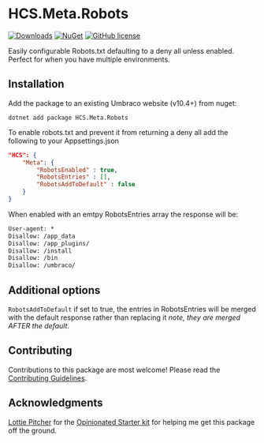 # HCS.Meta.Robots

[![Downloads](https://img.shields.io/nuget/dt/HCS.Meta.Robots?color=cc9900)](https://www.nuget.org/packages/HCS.Meta.Robots/)
[![NuGet](https://img.shields.io/nuget/vpre/HCS.Meta.Robots?color=0273B3)](https://www.nuget.org/packages/HCS.Meta.Robots)
[![GitHub license](https://img.shields.io/github/license/NikRimington/HCS.Meta.Robots?color=8AB803)](../LICENSE)

Easily configurable Robots.txt defaulting to a deny all unless enabled. Perfect for when you have multiple environments.

<!--
Including screenshots is a really good idea! 

If you put images into /docs/screenshots, then you would reference them in this readme as, for example:

<img alt="..." src="https://github.com/NikRimington/HCS.Meta.Robots/blob/develop/docs/screenshots/screenshot.png">
-->

## Installation

Add the package to an existing Umbraco website (v10.4+) from nuget:

`dotnet add package HCS.Meta.Robots`

To enable robots.txt and prevent it from returning a deny all add the following to your Appsettings.json

```json
"HCS": {
    "Meta": {
        "RobotsEnabled" : true,
        "RobotsEntries" : [],
        "RobotsAddToDefault" : false
    }
}
```

When enabled with an emtpy RobotsEntries array the response will be:

```txt
User-agent: *
Disallow: /app_data
Disallow: /app_plugins/
Disallow: /install
Disallow: /bin
Disallow: /umbraco/
```

## Additional options

`RobotsAddToDefault` if set to true, the entries in RobotsEntries will be merged with the default response rather than replacing it *note, they are merged AFTER the default*.

## Contributing

Contributions to this package are most welcome! Please read the [Contributing Guidelines](CONTRIBUTING.md).

## Acknowledgments

[Lottie Pitcher](https://github.com/LottePitcher) for the [Opinionated Starter kit](https://github.com/LottePitcher/opinionated-package-starter) for helping me get this package off the ground.